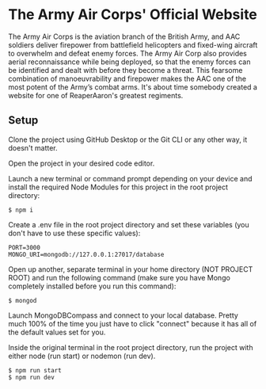 # The Army Air Corps' Official Website

The Army Air Corps is the aviation branch of the British Army, and AAC soldiers deliver firepower from battlefield helicopters and fixed-wing aircraft to overwhelm and defeat enemy forces. The Army Air Corp also provides aerial reconnaissance while being deployed, so that the enemy forces can be identified and dealt with before they become a threat. This fearsome combination of manoeuvrability and firepower makes the AAC one of the most potent of the Army’s combat arms. It's about time somebody created a website for one of ReaperAaron's greatest regiments.

## Setup

Clone the project using GitHub Desktop or the Git CLI or any other way, it doesn't matter.

Open the project in your desired code editor.

Launch a new terminal or command prompt depending on your device and install the required Node Modules for this project in the root project directory:

```
$ npm i
```

Create a .env file in the root project directory and set these variables (you don't have to use these specific values):

```
PORT=3000
MONGO_URI=mongodb://127.0.0.1:27017/database
```

Open up another, separate terminal in your home directory (NOT PROJECT ROOT) and run the following command (make sure you have Mongo completely installed before you run this command):

```
$ mongod
```

Launch MongoDBCompass and connect to your local database. Pretty much 100% of the time you just have to click "connect" because it has all of the default values set for you.

Inside the original terminal in the root project directory, run the project with either node (run start) or nodemon (run dev).

```
$ npm run start
$ npm run dev
```
